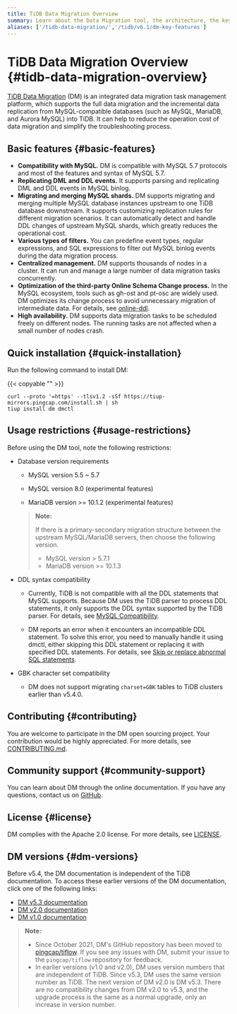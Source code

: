 ```yaml
---
title: TiDB Data Migration Overview
summary: Learn about the Data Migration tool, the architecture, the key components, and features.
aliases: ['/tidb-data-migration/','/tidb/v6.1/dm-key-features']
---
```


<!-- markdownlint-disable MD007 -->

# TiDB Data Migration Overview {#tidb-data-migration-overview}

<!--
![star](https://img.shields.io/github/stars/pingcap/tiflow?style=for-the-badge&logo=github) ![license](https://img.shields.io/github/license/pingcap/tiflow?style=for-the-badge) ![forks](https://img.shields.io/github/forks/pingcap/tiflow?style=for-the-badge)
-->

[TiDB Data Migration](https://github.com/pingcap/tiflow/tree/master/dm) (DM) is an integrated data migration task management platform, which supports the full data migration and the incremental data replication from MySQL-compatible databases (such as MySQL, MariaDB, and Aurora MySQL) into TiDB. It can help to reduce the operation cost of data migration and simplify the troubleshooting process.

## Basic features {#basic-features}

-   **Compatibility with MySQL.** DM is compatible with MySQL 5.7 protocols and most of the features and syntax of MySQL 5.7.
-   **Replicating DML and DDL events.** It supports parsing and replicating DML and DDL events in MySQL binlog.
-   **Migrating and merging MySQL shards.** DM supports migrating and merging multiple MySQL database instances upstream to one TiDB database downstream. It supports customizing replication rules for different migration scenarios. It can automatically detect and handle DDL changes of upstream MySQL shards, which greatly reduces the operational cost.
-   **Various types of filters.** You can predefine event types, regular expressions, and SQL expressions to filter out MySQL binlog events during the data migration process.
-   **Centralized management.** DM supports thousands of nodes in a cluster. It can run and manage a large number of data migration tasks concurrently.
-   **Optimization of the third-party Online Schema Change process.** In the MySQL ecosystem, tools such as gh-ost and pt-osc are widely used. DM optimizes its change process to avoid unnecessary migration of intermediate data. For details, see [online-ddl](/dm/dm-online-ddl-tool-support.md).
-   **High availability.** DM supports data migration tasks to be scheduled freely on different nodes. The running tasks are not affected when a small number of nodes crash.

## Quick installation {#quick-installation}

Run the following command to install DM:

{{< copyable "" >}}

```shell
curl --proto '=https' --tlsv1.2 -sSf https://tiup-mirrors.pingcap.com/install.sh | sh
tiup install dm dmctl
```

## Usage restrictions {#usage-restrictions}

Before using the DM tool, note the following restrictions:

-   Database version requirements

    -   MySQL version 5.5 ~ 5.7

    -   MySQL version 8.0 (experimental features)

    -   MariaDB version >= 10.1.2 (experimental features)

    > **Note:**
    >
    > If there is a primary-secondary migration structure between the upstream MySQL/MariaDB servers, then choose the following version.
    >
    > -   MySQL version > 5.7.1
    > -   MariaDB version >= 10.1.3

-   DDL syntax compatibility

    -   Currently, TiDB is not compatible with all the DDL statements that MySQL supports. Because DM uses the TiDB parser to process DDL statements, it only supports the DDL syntax supported by the TiDB parser. For details, see [MySQL Compatibility](/mysql-compatibility.md#ddl).

    -   DM reports an error when it encounters an incompatible DDL statement. To solve this error, you need to manually handle it using dmctl, either skipping this DDL statement or replacing it with specified DDL statements. For details, see [Skip or replace abnormal SQL statements](/dm/dm-faq.md#how-to-handle-incompatible-ddl-statements).

-   GBK character set compatibility

    -   DM does not support migrating `charset=GBK` tables to TiDB clusters earlier than v5.4.0.

## Contributing {#contributing}

You are welcome to participate in the DM open sourcing project. Your contribution would be highly appreciated. For more details, see [CONTRIBUTING.md](https://github.com/pingcap/tiflow/blob/master/dm/CONTRIBUTING.md).

## Community support {#community-support}

You can learn about DM through the online documentation. If you have any questions, contact us on [GitHub](https://github.com/pingcap/tiflow/tree/master/dm).

## License {#license}

DM complies with the Apache 2.0 license. For more details, see [LICENSE](https://github.com/pingcap/tiflow/blob/master/LICENSE).

## DM versions {#dm-versions}

Before v5.4, the DM documentation is independent of the TiDB documentation. To access these earlier versions of the DM documentation, click one of the following links:

-   [DM v5.3 documentation](https://docs.pingcap.com/tidb-data-migration/v5.3)
-   [DM v2.0 documentation](https://docs.pingcap.com/tidb-data-migration/v2.0/)
-   [DM v1.0 documentation](https://docs.pingcap.com/tidb-data-migration/v1.0/)

> **Note:**
>
> -   Since October 2021, DM's GitHub repository has been moved to [pingcap/tiflow](https://github.com/pingcap/tiflow/tree/master/dm). If you see any issues with DM, submit your issue to the `pingcap/tiflow` repository for feedback.
> -   In earlier versions (v1.0 and v2.0), DM uses version numbers that are independent of TiDB. Since v5.3, DM uses the same version number as TiDB. The next version of DM v2.0 is DM v5.3. There are no compatibility changes from DM v2.0 to v5.3, and the upgrade process is the same as a normal upgrade, only an increase in version number.
